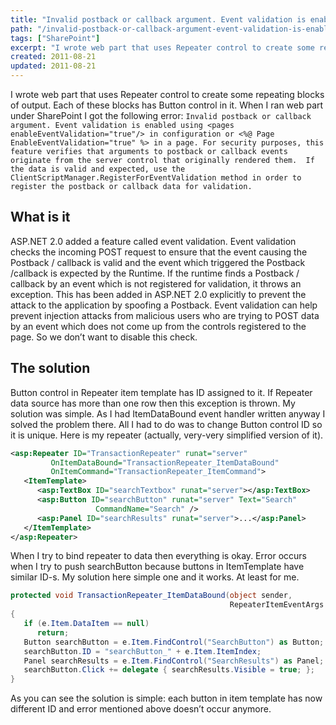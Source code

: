 ```yaml
---
title: "Invalid postback or callback argument. Event validation is enabled"
path: "/invalid-postback-or-callback-argument-event-validation-is-enabled/"
tags: ["SharePoint"]
excerpt: "I wrote web part that uses Repeater control to create some repeating blocks of output. Each of these blocks has Button control in it. When I ran web part under SharePoint I got the following error: Invalid postback or callback argument."
created: 2011-08-21
updated: 2011-08-21
---
```



I wrote web part that uses Repeater control to create some repeating blocks of output. Each of these blocks has Button control in it. When I ran web part under SharePoint I got the following error: `Invalid postback or callback argument. Event validation is enabled using <pages enableEventValidation="true"/> in configuration or <%@ Page EnableEventValidation="true" %> in a page. For security purposes, this feature verifies that arguments to postback or callback events originate from the server control that originally rendered them.  If the data is valid and expected, use the ClientScriptManager.RegisterForEventValidation method in order to register the postback or callback data for validation.`

## What is it

ASP.NET 2.0  added a feature called event validation. Event validation checks the incoming POST request to ensure that the event causing the Postback / callback is valid and the event which triggered the Postback /callback is expected by the Runtime. If the runtime finds a Postback / callback by an event which is not registered for validation, it throws an exception. This has been added in ASP.NET 2.0 explicitly to prevent the attack to the application by spoofing a Postback. Event validation can help prevent injection attacks from malicious users who are trying to POST data by an event which does not come up from the controls registered to the page. So we don’t want to disable this check.

## The solution

Button control in Repeater item template has ID assigned to it. If Repeater data source has more than one row then this exception is thrown. My solution was simple. As I had ItemDataBound event handler written anyway I solved the problem there. All I had to do was to change Button control ID so it is unique. Here is my repeater (actually, very-very simplified version of it).

```xml
<asp:Repeater ID="TransactionRepeater" runat="server"
         OnItemDataBound="TransactionRepeater_ItemDataBound"
         OnItemCommand="TransactionRepeater_ItemCommand">
   <ItemTemplate>
      <asp:TextBox ID="searchTextbox" runat="server"></asp:TextBox>
      <asp:Button ID="searchButton" runat="server" Text="Search"
                   CommandName="Search" />
      <asp:Panel ID="searchResults" runat="server">...</asp:Panel>
   </ItemTemplate>
</asp:Repeater>
```

When I try to bind repeater to data then everything is okay. Error occurs when I try to push searchButton because buttons in ItemTemplate have similar ID-s. My solution here simple one and it works. At least for me.

```csharp
protected void TransactionRepeater_ItemDataBound(object sender,
                                                 RepeaterItemEventArgs e)
{
   if (e.Item.DataItem == null)
      return;
   Button searchButton = e.Item.FindControl("SearchButton") as Button;
   searchButton.ID = "searchButton_" + e.Item.ItemIndex;
   Panel searchResults = e.Item.FindControl("SearchResults") as Panel;
   searchButton.Click += delegate { searchResults.Visible = true; };
}
```

As you can see the solution is simple: each button in item template has now different ID and error mentioned above doesn’t occur anymore.
